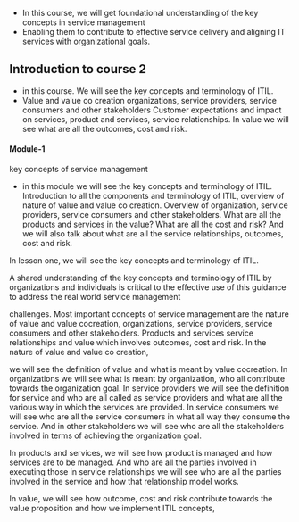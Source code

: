 
- In this course, we will get foundational understanding of the key concepts in service management
- Enabling them to contribute to effective service delivery and aligning IT services with organizational goals.

## Introduction to course 2 

- in this course. We will see the key concepts and terminology of ITIL.
- Value and value co creation organizations, service providers, service consumers and other stakeholders
Customer expectations and impact on services, product and services, service relationships. In value we will see what are all the outcomes, cost and risk.

#### Module-1

 key concepts of service management
 
 - in this module we will see the key concepts and terminology of ITIL. Introduction to all the components and terminology of ITIL, overview of nature of value and value co creation. Overview of organization, service providers, service consumers and other stakeholders. What are all the products and services in the value? What are all the cost and risk? And we will also talk about what are all the service relationships, outcomes, cost and risk.

 In lesson one, we will see the key concepts and terminology of ITIL.

 A shared understanding of the key concepts and terminology of ITIL by organizations and individuals is critical to the effective use of this guidance to address the real world service management 
 
 challenges. Most important concepts of service management are the nature of value and value cocreation, organizations, service providers, service consumers and other stakeholders. Products and services service relationships and value which involves outcomes, cost and risk. In the nature of value and value co creation, 
 
 we will see the definition of value and what is meant by value cocreation. In organizations we will see what is meant by organization, who all contribute towards the organization goal. In service providers we will see the definition for service and who are all called as service providers and what are all the various way in which the services are provided. In service consumers we will see who are all the service consumers in what all way they consume the service. And in other stakeholders we will see who are all the stakeholders involved in terms of achieving the organization goal.

In products and services, we will see how product is managed and how services are to be managed. And who are all the parties involved in executing those in service relationships we will see who are all the parties involved in the service and how that relationship model works.

In value, we will see how outcome, cost and risk contribute towards the value proposition and how we implement ITIL concepts, 
